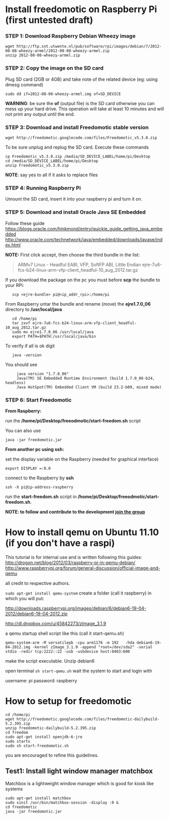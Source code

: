 # Install freedomotic on Raspberry Pi (first untested draft) #

### STEP 1: Download Raspberry Debian Wheezy image ###

```
wget http://ftp.snt.utwente.nl/pub/software/rpi/images/debian/7/2012-08-08-wheezy-armel/2012-08-08-wheezy-armel.zip
unzip 2012-08-08-wheezy-armel.zip
```

### STEP 2: Copy the image on the SD card ###

Plug SD card (2GB or 4GB) and take note of the related device (eg: using dmesg command)
```
sudo dd if=2012-08-08-wheezy-armel.img of=SD_DEVICE
```

**WARNING**: be sure the **of** (output file) is the SD card otherwise you can mess up your hard drive.
This operation will take at least 10 minutes and will not print any output until the end.

### STEP 3: Download and install Freedomotic stable version ###

```
wget http://freedomotic.googlecode.com/files/Freedomotic_v5.3.0.zip
```

To be sure unplug and replug the SD card. Execute these commands
```
cp Freedomotic_v5.3.0.zip /media/SD_DEVICE_LABEL/home/pi/Desktop
cd /media/SD_DEVICE_LABEL/home/pi/Desktop
unzip Freedomotic_v5.3.0.zip
```

**NOTE**: say yes to all if it asks to replace files

### STEP 4: Running Raspberry Pi ###
Umount the SD card, insert it into your raspberry pi and turn it on.


### STEP 5: Download and install Oracle Java SE Embedded ###

Follow these guide
https://blogs.oracle.com/hinkmond/entry/quickie_guide_getting_java_embedded  http://www.oracle.com/technetwork/java/embedded/downloads/javase/index.html

**NOTE:** First click accept, then choose the third bundle in the list:
> ARMv7 Linux - Headful EABI, VFP, SoftFP ABI, Little Endian
> ejre-7u6-fcs-b24-linux-arm-vfp-client\_headful-10\_aug\_2012.tar.gz

If you download the package on the pc you must before **scp** the bundle to your RPi:
```
   scp <ejre-bundle> pi@<ip_addr_rpi>:/home/pi
```

From Raspberry untar the bundle and rename (move) the **ejre1.7.0\_06** directory to **/usr/local/java**
```
   cd /home/pi
   tar zxvf ejre-7u6-fcs-b24-linux-arm-vfp-client_headful-10_aug_2012.tar.gz
   sudo mv ejre1.7.0_06 /usr/local/java
   export PATH=$PATH:/usr/local/java/bin
```

To verify if all is ok digit
```
   java -version
```

You should see
```
     java version "1.7.0_06"
     Java(TM) SE Embedded Runtime Environment (build 1.7.0_06-b24, headless)
     Java HotSpot(TM) Embedded Client VM (build 23.2-b09, mixed mode)

```

### STEP 6: Start Freedomotic ###

**From Raspberry:**

run the **/home/pi/Desktop/freeodmotic/start-freedom.sh** script

You can also use
```
java -jar freedomotic.jar
```

**From another pc using ssh:**

set the display variable on the Raspberry (needed for graphical interface)
```
export DISPLAY =:0.0
```

connect to the Raspberry by **ssh**
```
ssh -X pi@ip-address-raspberry
```

run the **start-freedom.sh** script in **/home/pi/Desktop/freeodmotic/start-freedom.sh**.

**NOTE: to follow and contribute to the development [join the group](http://www.freedomotic.com/content/freedomotic-raspberry)**

# How to install qemu on Ubuntu 11.10 (if you don't have a raspi) #

This tutorial is for internal use and is written following this guides:
http://drogon.net/blog/2012/03/raspberry-pi-in-qemu-debian/
http://www.raspberrypi.org/forum/general-discussion/official-image-and-qemu

all credit to respective authors.

`sudo apt-get install qemu-system`
create a folder (call it raspberry) in which you will put:

http://downloads.raspberrypi.org/images/debian/6/debian6-19-04-2012/debian6-19-04-2012.zip

http://dl.dropbox.com/u/45842273/zImage_3.1.9

a qemu startup shell script like this (call it start-qemu.sh)
```
qemu-system-arm -M versatilepb -cpu arm1176 -m 192   -hda debian6-19-04-2012.img -kernel zImage_3.1.9 -append "root=/dev/sda2" -serial stdio -redir tcp:2222::22 -usb -usbdevice host:0403:600
```
make the script executable.
Unzip debian6


open terminal
`sh start-qemu.sh`
wait the system to start and login with

username: pi
password: raspberry

# How to setup for freedomotic #
```
cd /home/pi
wget http://freedomotic.googlecode.com/files/freedomotic-dailybuild-5.2.395.zip
unzip freedomotic-dailybuild-5.2.395.zip
cd freedom
sudo apt-get install openjdk-6-jre
sudo startx
sudo sh start-freedomotic.sh
```

you are encouraged to refine this guidelines.


## Test1: Install light window manager matchbox ##
Matchbox is a lightweight window manager which is good for kiosk like systems
```
sudo apt-get install matchbox
sudo xinit /usr/bin/matchbox-session -display :0 &
cd freedomotic
java -jar freedomotic.jar
```